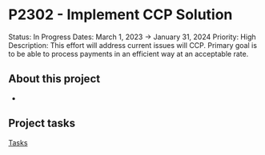 # P2302 - Implement CCP Solution

Status: In Progress
Dates: March 1, 2023 → January 31, 2024
Priority: High
Description: This effort will address current issues will CCP. Primary goal is to be able to process payments in an efficient way at an acceptable rate.

## About this project

- 

## Project tasks

[Tasks](P2302%20-%20Implement%20CCP%20Solution%20428e95f2deab4b62a5f5a3dd5fe2804e/Tasks%20950c5dac6f514371adfc231e2ef0ad78.csv)